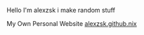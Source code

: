 Hello I'm alexzsk i make random stuff

My Own Personal Website
[alexzsk.github.nix](https://alexzsk.github.io)
